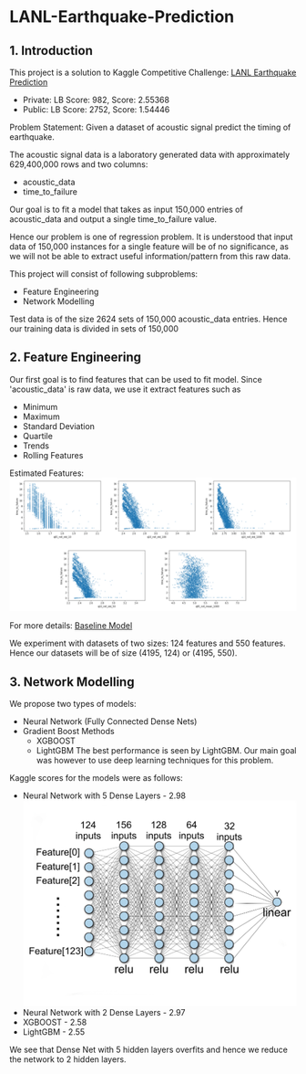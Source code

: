 # LANL-Earthquake-Prediction
## 1. Introduction
This project is a solution to Kaggle Competitive Challenge: [LANL Earthquake Prediction](https://www.kaggle.com/c/LANL-Earthquake-Prediction)

* Private: LB Score: 982, Score: 2.55368
* Public: LB Score: 2752, Score: 1.54446

Problem Statement: Given a dataset of acoustic signal predict the timing of earthquake.

The acoustic signal data is a laboratory generated data with approximately 629,400,000 rows and two columns:
* acoustic_data
* time_to_failure

Our goal is to fit a model that takes as input 150,000 entries of acoustic_data and output a single time_to_failure value.

Hence our problem is one of regression problem. It is understood that input data of 150,000 instances for a single feature
will be of no significance, as we will not be able to extract useful information/pattern from this raw data.

This project will consist of following subproblems:
* Feature Engineering
* Network Modelling

Test data is of the size 2624 sets of 150,000 acoustic_data entries. Hence our training data is divided in sets of 150,000 
## 2. Feature Engineering
Our first goal is to find features that can be used to fit model. Since 'acoustic_data' is raw data, we use it extract features such as
* Minimum
* Maximum
* Standard Deviation
* Quartile
* Trends
* Rolling Features

Estimated Features: ![Important features](https://github.com/AshwinDeshpande96/LANL-Earthquake-Prediction/blob/master/Data_vis.jpg)

For more details: [Baseline Model](https://www.kaggle.com/jsaguiar/baseline-with-multiple-models)

We experiment with datasets of two sizes: 124 features and 550 features. Hence our datasets will be of size (4195, 124) or (4195, 550).

## 3. Network Modelling
We propose two types of models:
* Neural Network (Fully Connected Dense Nets)
* Gradient Boost Methods
  * XGBOOST
  * LightGBM
The best performance is seen by LightGBM.
Our main goal was however to use deep learning techniques for this problem.

Kaggle scores for the models were as follows:
* Neural Network with 5 Dense Layers - 2.98
![DenseNet5](https://github.com/AshwinDeshpande96/LANL-Earthquake-Prediction/blob/master/regression%20model.jpeg)
* Neural Network with 2 Dense Layers - 2.97
* XGBOOST - 2.58
* LightGBM - 2.55

We see that Dense Net with 5 hidden layers overfits and hence we reduce the network to 2 hidden layers.
